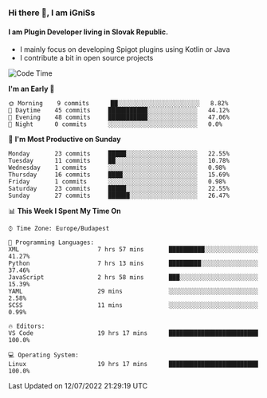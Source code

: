 ### Hi there 👋, I am iGniSs

#### I am Plugin Developer living in Slovak Republic.
- I mainly focus on developing Spigot plugins using Kotlin or Java
- I contribute a bit in open source projects

<!--START_SECTION:waka-->
![Code Time](http://img.shields.io/badge/Code%20Time-821%20hrs-blue)

**I'm an Early 🐤** 

```text
🌞 Morning    9 commits      ██░░░░░░░░░░░░░░░░░░░░░░░   8.82% 
🌆 Daytime    45 commits     ███████████░░░░░░░░░░░░░░   44.12% 
🌃 Evening    48 commits     ███████████░░░░░░░░░░░░░░   47.06% 
🌙 Night      0 commits      ░░░░░░░░░░░░░░░░░░░░░░░░░   0.0%

```
📅 **I'm Most Productive on Sunday** 

```text
Monday       23 commits     █████░░░░░░░░░░░░░░░░░░░░   22.55% 
Tuesday      11 commits     ██░░░░░░░░░░░░░░░░░░░░░░░   10.78% 
Wednesday    1 commits      ░░░░░░░░░░░░░░░░░░░░░░░░░   0.98% 
Thursday     16 commits     ████░░░░░░░░░░░░░░░░░░░░░   15.69% 
Friday       1 commits      ░░░░░░░░░░░░░░░░░░░░░░░░░   0.98% 
Saturday     23 commits     █████░░░░░░░░░░░░░░░░░░░░   22.55% 
Sunday       27 commits     ██████░░░░░░░░░░░░░░░░░░░   26.47%

```


📊 **This Week I Spent My Time On** 

```text
⌚︎ Time Zone: Europe/Budapest

💬 Programming Languages: 
XML                      7 hrs 57 mins       ██████████░░░░░░░░░░░░░░░   41.27% 
Python                   7 hrs 13 mins       █████████░░░░░░░░░░░░░░░░   37.46% 
JavaScript               2 hrs 58 mins       ███░░░░░░░░░░░░░░░░░░░░░░   15.39% 
YAML                     29 mins             ░░░░░░░░░░░░░░░░░░░░░░░░░   2.58% 
SCSS                     11 mins             ░░░░░░░░░░░░░░░░░░░░░░░░░   0.99%

🔥 Editors: 
VS Code                  19 hrs 17 mins      █████████████████████████   100.0%

💻 Operating System: 
Linux                    19 hrs 17 mins      █████████████████████████   100.0%

```


 Last Updated on 12/07/2022 21:29:19 UTC
<!--END_SECTION:waka-->